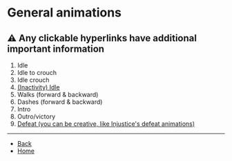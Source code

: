 # General animations

## ⚠️ Any clickable hyperlinks have additional important information

<ol>
  <li>Idle</li>
  <li>Idle to crouch</li>
  <li>Idle crouch</li>
  <li><a href="./general/idle-inactivity">(Inactivity) Idle</a></li>
  <li>Walks (forward & backward)</li>
  <li>Dashes (forward & backward)</li>
  <li>Intro</li>
  <li>Outro/victory</li>
  <li><a href="./general/defeat">Defeat (you can be creative, like Injustice's defeat animations)</a></li>
</ol>

---

- [Back](./sprites)
- [Home](../)
